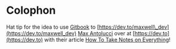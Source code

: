 # Colophon

Hat tip for the idea to use [Gitbook](https://gitbook.com) to [https://dev.to/maxwell\_dev](https://dev.to/maxwell_dev) [Max Antolucci](https://dev.to/maxwell_dev) over at [https://dev.to](https://dev.to) with their article [How To Take Notes on Everything](https://dev.to/maxwell_dev/how-to-take-notes-on-everything-32fc)!

